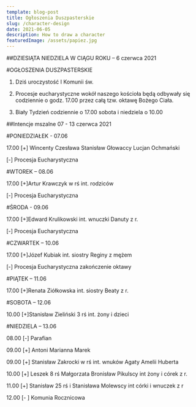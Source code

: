 ```yaml
---
template: blog-post
title: Ogłoszenia Duszpasterskie
slug: /character-design
date: 2021-06-05
description: How to draw a character
featuredImage: /assets/papiez.jpg
---
```


##DZIESIĄTA NIEDZIELA W CIĄGU ROKU – 6 czerwca 2021                                            

#OGŁOSZENIA DUSZPASTERSKIE

1. Dziś uroczystość I Komunii św. 

2. Procesje eucharystyczne wokół naszego kościoła będą odbywały się codziennie o godz. 17.00 przez całą tzw. oktawę Bożego Ciała. 

3. Biały Tydzień codziennie o 17.00 sobota i niedziela o 10.00


##Intencje mszalne  07 - 13 czerwca 2021

#PONIEDZIAŁEK  - 07.06

17.00 [+] Wincenty Czesława Stanisław Głowaccy Lucjan Ochmański 

[-] Procesja Eucharystyczna

#WTOREK – 08.06

17.00 [+]Artur Krawczyk w rś int. rodziców

[-] Procesja Eucharystyczna

#ŚRODA - 09.06

17.00 [+]Edward Krulikowski int. wnuczki Danuty z r. 

[-] Procesja Eucharystyczna

#CZWARTEK – 10.06

17.00 [+]Józef Kubiak int. siostry Reginy z mężem 

[-] Procesja Eucharystyczna  zakończenie oktawy

#PIĄTEK – 11.06

17.00 [+]Renata Ziółkowska int. siostry Beaty z r.

#SOBOTA – 12.06 

10.00 [+]Stanisław Zieliński 3 rś int. żony i dzieci

#NIEDZIELA – 13.06

08.00  [-]  Parafian 

09.00  [+]  Antoni Marianna Marek

09.00  [+]  Stanisław Zakrocki w rś int. wnuków Agaty Amelii Huberta 

10.00  [+]  Leszek 8 rś Małgorzata Bronisław Pikulscy int żony i córek z r.

11.00  [+]  Stanisław 25 rś i Stanisława Molewscy int córki i wnuczek z r

12.00  [- ] Komunia Rocznicowa
